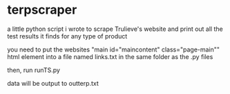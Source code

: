 # terpscraper
a little python script i wrote to scrape Trulieve's website and print out all the test results it finds for any type of product

you need to put the websites "main id="maincontent" class="page-main"" html element into a file named links.txt in the same folder as the .py files

then, run runTS.py

data will be output to outterp.txt
